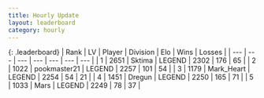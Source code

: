 ```yaml
---
title: Hourly Update
layout: leaderboard
category: hourly
---
```


{: .leaderboard}
| Rank | LV | Player | Division | Elo | Wins | Losses |
| --- | --- | --- | --- | --- | --- | --- |
| <span data-change="0">1</span> | 2651 | <span title="ID: 353063">Sktima</span> | LEGEND | <span data-change="0">2302</span> | <span data-change="0">176</span> | <span data-change="0">65</span> |
| <span data-change="0">2</span> | 1022 | <span title="ID: 652474">pookmaster21</span> | LEGEND | <span data-change="0">2257</span> | <span data-change="0">101</span> | <span data-change="0">54</span> |
| <span data-change="0">3</span> | 1179 | <span title="ID: 498323">Mark_Heart</span> | LEGEND | <span data-change="0">2254</span> | <span data-change="0">54</span> | <span data-change="0">21</span> |
| <span data-change="0">4</span> | 1451 | <span title="ID: 337810">Dregun</span> | LEGEND | <span data-change="0">2250</span> | <span data-change="0">165</span> | <span data-change="0">71</span> |
| <span data-change="0">5</span> | 1033 | <span title="ID: 651782">Mаrs</span> | LEGEND | <span data-change="0">2249</span> | <span data-change="0">78</span> | <span data-change="0">37</span> |